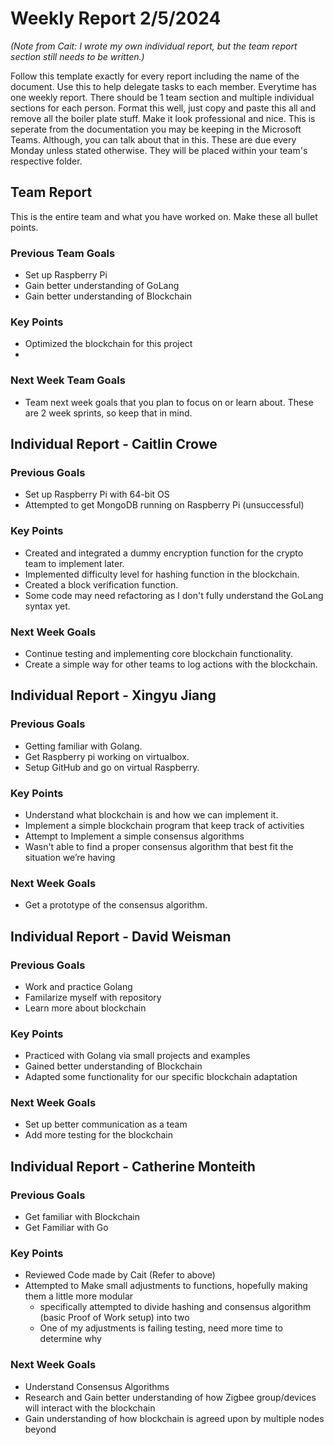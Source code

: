 # Weekly Report 2/5/2024
*(Note from Cait: I wrote my own individual report, but the team report section still needs to be written.)*

Follow this template exactly for every report including the name of the document. Use this to help delegate tasks to each member. Everytime has one weekly report. There should be 1 team section and multiple individual sections for each person.
Format this well, just copy and paste this all and remove all the boiler plate stuff. Make it look professional and nice. This is seperate from the documentation you may be keeping in the Microsoft Teams. Although, you can talk about that in this. These are due every Monday unless stated otherwise. They will be placed within your team's respective folder.

## Team Report
This is the entire team and what you have worked on. Make these all bullet points.

### Previous Team Goals
- Set up Raspberry Pi
- Gain better understanding of GoLang
- Gain better understanding of Blockchain

### Key Points
- Optimized the blockchain for this project
- 

### Next Week Team Goals
- Team next week goals that you plan to focus on or learn about. These are 2 week sprints, so keep that in mind.

## Individual Report - Caitlin Crowe
### Previous Goals
- Set up Raspberry Pi with 64-bit OS
- Attempted to get MongoDB running on Raspberry Pi (unsuccessful)

### Key Points
- Created and integrated a dummy encryption function for the crypto team to implement later.
- Implemented difficulty level for hashing function in the blockchain.
- Created a block verification function.
- Some code may need refactoring as I don't fully understand the GoLang syntax yet.

### Next Week Goals
- Continue testing and implementing core blockchain functionality.
- Create a simple way for other teams to log actions with the blockchain.

## Individual Report - Xingyu Jiang
### Previous Goals
- Getting familiar with Golang.
- Get Raspberry pi working on virtualbox.
- Setup GitHub and go on virtual Raspberry.
### Key Points
- Understand what blockchain is and how we can implement it.
- Implement a simple blockchain program that keep track of activities
- Attempt to Implement a simple consensus algorithms
- Wasn't able to find a proper consensus algorithm that best fit the situation we’re having

### Next Week Goals
- Get a prototype of the consensus algorithm.

## Individual Report - David Weisman
### Previous Goals
- Work and practice Golang
- Familarize myself with repository
- Learn more about blockchain

### Key Points
- Practiced with Golang via small projects and examples
- Gained better understanding of Blockchain
- Adapted some functionality for our specific blockchain adaptation
  
### Next Week Goals
- Set up better communication as a team
- Add more testing for the blockchain

## Individual Report - Catherine Monteith
### Previous Goals
- Get familiar with Blockchain
- Get Familiar with Go

### Key Points
- Reviewed Code made by Cait (Refer to above)
- Attempted to Make small adjustments to functions, hopefully making them a little more modular
    - specifically attempted to divide hashing and consensus algorithm (basic Proof of Work setup) into two
    - One of my adjustments is failing testing, need more time to determine why
### Next Week Goals
- Understand Consensus Algorithms
- Research and Gain better understanding of how Zigbee group/devices will interact with the blockchain
- Gain understanding of how blockchain is agreed upon by multiple nodes beyond
